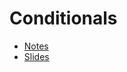 # Conditionals
* [Notes](https://cs50.harvard.edu/python/2022/notes/1/)
* [Slides](https://cdn.cs50.net/python/2022/x/lectures/1/lecture1.pdf)
